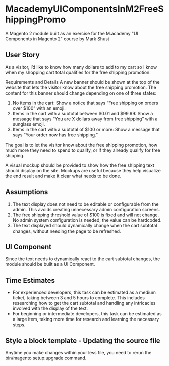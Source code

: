 # MacademyUIComponentsInM2FreeShippingPromo
A Magento 2 module built as an exercise for the M.academy "UI Components in Magento 2" course by Mark Shust

## User Story
As a visitor, I’d like to know how many dollars to add to my cart so I know when my shopping cart total qualifies for the free shipping promotion.

Requirements and Details
A new banner should be shown at the top of the website that lets the visitor know about the free shipping promotion. The content for this banner should change depending on one of three states:

1. No items in the cart: Show a notice that says “Free shipping on orders over $100” with an emoji.
1. Items in the cart with a subtotal between $0.01 and $99.99: Show a message that says “You are X dollars away from free shipping” with a sunglass emoji.
1. Items in the cart with a subtotal of $100 or more: Show a message that says “Your order now has free shipping.”

The goal is to let the visitor know about the free shipping promotion, how much more they need to spend to qualify, or if they already qualify for free shipping.

A visual mockup should be provided to show how the free shipping text should display on the site. Mockups are useful because they help visualize the end result and make it clear what needs to be done.

## Assumptions
1. The text display does not need to be editable or configurable from the admin. This avoids creating unnecessary admin configuration screens.
1. The free shipping threshold value of $100 is fixed and will not change. No admin system configuration is needed; the value can be hardcoded.
1. The text displayed should dynamically change when the cart subtotal changes, without needing the page to be refreshed.

## UI Component
Since the text needs to dynamically react to the cart subtotal changes, the module should be built as a UI Component.

## Time Estimates
- For experienced developers, this task can be estimated as a medium ticket, taking between 3 and 5 hours to complete. This includes researching how to get the cart subtotal and handling any intricacies involved with the display of the text.
- For beginning or intermediate developers, this task can be estimated as a large item, taking more time for research and learning the necessary steps.

## Style a block template - Updating the source file  
Anytime you make changes within your less file, you need to rerun the bin/magento setup:upgrade command.  

